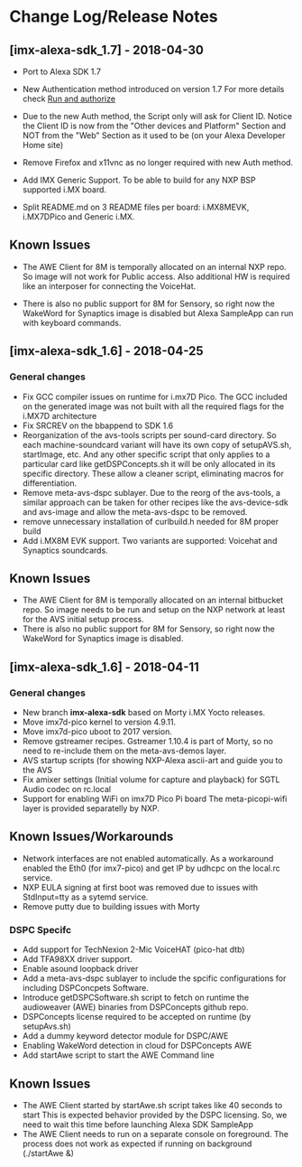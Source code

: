 # Change Log/Release Notes

## [imx-alexa-sdk_1.7] - 2018-04-30

* Port to Alexa SDK 1.7
* New Authentication method introduced on version 1.7
  For more details check [Run and authorize](https://github.com/alexa/avs-device-sdk/wiki/Linux-Reference-Guide#run-and-authorize)
* Due to the new Auth method, the Script only will ask for Client ID.
  Notice the Client ID is now from the "Other devices and Platform" Section
  and NOT from the "Web" Section as it used to be (on your Alexa Developer
  Home site)
* Remove Firefox and x11vnc as no longer required with new Auth method.

* Add IMX Generic Support. To be able to build for any NXP BSP supported i.MX
  board.
* Split README.md on 3 README files per board: i.MX8MEVK, i.MX7DPico and
  Generic i.MX.


## Known Issues

* The AWE Client for 8M is temporally allocated on an internal NXP repo.
  So image will not work for Public access. Also additional HW is required
  like an interposer for connecting the VoiceHat.

* There is also no public support for 8M for Sensory, so right now the WakeWord
  for Synaptics image is disabled but Alexa SampleApp can run with keyboard commands.
 


## [imx-alexa-sdk_1.6] - 2018-04-25

### General changes

* Fix GCC compiler issues on runtime for i.mx7D Pico. The GCC included on the
  generated image was not built with all the required flags for the i.MX7D
  architecture
* Fix SRCREV on the bbappend to SDK 1.6
* Reorganization of the avs-tools scripts per sound-card directory. So each
  machine-soundcard variant will have its own copy of setupAVS.sh, startImage,
  etc. And any other specific script that only applies to a particular card
  like getDSPConcepts.sh it will be only allocated in its specific directory.
  These allow a cleaner script, eliminating macros for differentiation.
* Remove meta-avs-dspc sublayer. Due to the reorg of the avs-tools, a similar
  approach can be taken for other recipes like the avs-device-sdk and avs-image
  and allow the meta-avs-dspc to be removed.
* remove unnecessary installation of curlbuild.h needed for 8M proper build
* Add i.MX8M EVK support. Two variants are supported: Voicehat and Synaptics
  soundcards.


## Known Issues

* The AWE Client for 8M is temporally allocated on an internal bitbucket repo.
  So image needs to be run and setup on the NXP network at least for the AVS
  initial setup process.
* There is also no public support for 8M for Sensory, so right now the WakeWord
  for Synaptics image is disabled.

## [imx-alexa-sdk_1.6] - 2018-04-11

### General changes

* New branch **imx-alexa-sdk** based on Morty i.MX Yocto releases.
* Move imx7d-pico kernel to version 4.9.11.
* Move imx7d-pico uboot to 2017 version.
* Remove gstreamer recipes. Gstreamer 1.10.4 is part of Morty, so no need to
  re-include them on the meta-avs-demos layer.
* AVS startup scripts (for showing NXP-Alexa ascii-art and guide you to the AVS
* Fix amixer settings (Initial volume for capture and playback) for SGTL Audio
  codec on rc.local
* Support for enabling WiFi on imx7D Pico Pi board
  The meta-picopi-wifi layer is provided separatelly by NXP.



## Known Issues/Workarounds

* Network interfaces are not enabled automatically. As a workaround enabled the
  Eth0 (for imx7-pico) and get IP by udhcpc on the local.rc service.
* NXP EULA signing at first boot was removed due to issues with StdInput=tty
  as a sytemd service.
* Remove putty due to building issues with Morty



### DSPC Specifc

* Add support for TechNexion 2-Mic VoiceHAT (pico-hat dtb)
* Add TFA98XX driver support.
* Enable asound loopback driver
* Add a meta-avs-dspc sublayer to include the spcific configurations for
  including DSPConcpets Software.
* Introduce getDSPCSoftware.sh script to fetch on runtime the audioweaver (AWE)
  binaries from DSPConcepts github repo.
* DSPConcepts license required to be accepted on runtime (by setupAvs.sh)
* Add a dummy keyword detector module for DSPC/AWE
* Enabling WakeWord detection in cloud for DSPConcepts AWE
* Add startAwe script to start the AWE Command line


## Known Issues

* The AWE Client started by startAwe.sh script takes like 40 seconds to start
  This is expected behavior provided by the DSPC licensing. So, we need to
  wait this time before launching Alexa SDK SampleApp
* The AWE Client needs to run on a separate console on foreground. The process
  does not work as expected if running on background (./startAwe &)




